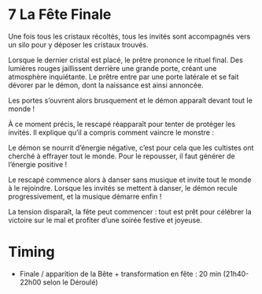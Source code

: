 # 7 La Fête Finale

Une fois tous les cristaux récoltés, tous les invités sont accompagnés vers un silo pour y déposer les cristaux trouvés.

Lorsque le dernier cristal est placé, le prêtre prononce le rituel final. Des lumières rouges jaillissent derrière une grande porte, créant une atmosphère inquiétante. Le prêtre entre par une porte latérale et se fait dévorer par le démon, dont la naissance est ainsi annoncée.

Les portes s’ouvrent alors brusquement et le démon apparaît devant tout le monde !

À ce moment précis, le rescapé réapparaît pour tenter de protéger les invités. Il explique qu’il a compris comment vaincre le monstre :

Le démon se nourrit d’énergie négative, c’est pour cela que les cultistes ont cherché à effrayer tout le monde. Pour le repousser, il faut générer de l’énergie positive !

Le rescapé commence alors à danser sans musique et invite tout le monde à le rejoindre. Lorsque les invités se mettent à danser, le démon recule progressivement, et la musique démarre enfin !

La tension disparaît, la fête peut commencer : tout est prêt pour célébrer la victoire sur le mal et profiter d’une soirée festive et joyeuse.

# Timing

- Finale / apparition de la Bête + transformation en fête : 20 min (21h40-22h00 selon le Déroulé)
